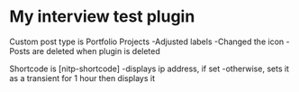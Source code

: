 My interview test plugin
=====================

Custom post type is Portfolio Projects
-Adjusted labels
-Changed the icon
-Posts are deleted when plugin is deleted

Shortcode is [nitp-shortcode]
-displays ip address, if set
-otherwise, sets it as a transient for 1 hour then displays it